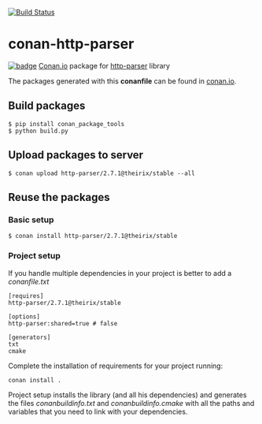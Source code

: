 [![Build Status](https://travis-ci.org/theirix/conan-http-parser.svg)](https://travis-ci.org/theirix/conan-http-parser)

# conan-http-parser

[![badge](https://img.shields.io/badge/conan.io-http-parser%2F2.7.1-green.svg?logo=data:image/png;base64%2CiVBORw0KGgoAAAANSUhEUgAAAA4AAAAOCAMAAAAolt3jAAAA1VBMVEUAAABhlctjlstkl8tlmMtlmMxlmcxmmcxnmsxpnMxpnM1qnc1sn85voM91oM11oc1xotB2oc56pNF6pNJ2ptJ8ptJ8ptN9ptN8p9N5qNJ9p9N9p9R8qtOBqdSAqtOAqtR%2BrNSCrNJ/rdWDrNWCsNWCsNaJs9eLs9iRvNuVvdyVv9yXwd2Zwt6axN6dxt%2Bfx%2BChyeGiyuGjyuCjyuGly%2BGlzOKmzOGozuKoz%2BKqz%2BOq0OOv1OWw1OWw1eWx1eWy1uay1%2Baz1%2Baz1%2Bez2Oe02Oe12ee22ujUGwH3AAAAAXRSTlMAQObYZgAAAAFiS0dEAIgFHUgAAAAJcEhZcwAACxMAAAsTAQCanBgAAAAHdElNRQfgBQkREyOxFIh/AAAAiklEQVQI12NgAAMbOwY4sLZ2NtQ1coVKWNvoc/Eq8XDr2wB5Ig62ekza9vaOqpK2TpoMzOxaFtwqZua2Bm4makIM7OzMAjoaCqYuxooSUqJALjs7o4yVpbowvzSUy87KqSwmxQfnsrPISyFzWeWAXCkpMaBVIC4bmCsOdgiUKwh3JojLgAQ4ZCE0AMm2D29tZwe6AAAAAElFTkSuQmCC)](http://www.conan.io/source/http-parser/2.7.1/theirix/stable)
[Conan.io](https://conan.io) package for [http-parser](https://github.com/http-parser/http-parser) library

The packages generated with this **conanfile** can be found in [conan.io](https://conan.io/source/http-parser/2.7.1/theirix/stable).

## Build packages

    $ pip install conan_package_tools
    $ python build.py
    
## Upload packages to server

    $ conan upload http-parser/2.7.1@theirix/stable --all
    
## Reuse the packages

### Basic setup

    $ conan install http-parser/2.7.1@theirix/stable
    
### Project setup

If you handle multiple dependencies in your project is better to add a *conanfile.txt*
    
    [requires]
    http-parser/2.7.1@theirix/stable

    [options]
    http-parser:shared=true # false
    
    [generators]
    txt
    cmake

Complete the installation of requirements for your project running:</small></span>

    conan install . 

Project setup installs the library (and all his dependencies) and generates the files *conanbuildinfo.txt* and *conanbuildinfo.cmake* with all the paths and variables that you need to link with your dependencies.
